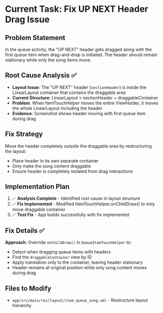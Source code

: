 # Current Task: Fix UP NEXT Header Drag Issue

## Problem Statement
In the queue activity, the "UP NEXT" header gets dragged along with the first queue item when drag-and-drop is initiated. The header should remain stationary while only the song items move.

## Root Cause Analysis ✅
- **Layout Issue**: The "UP NEXT" header (`sectionHeader`) is inside the LinearLayout container that contains the draggable area
- **Current Structure**: LinearLayout > sectionHeader + draggableContainer 
- **Problem**: When ItemTouchHelper moves the entire ViewHolder, it moves the whole LinearLayout including the header
- **Evidence**: Screenshot shows header moving with first queue item during drag

## Fix Strategy
Move the header completely outside the draggable area by restructuring the layout:
- Place header in its own separate container 
- Only make the song content draggable
- Ensure header is completely isolated from drag interactions

## Implementation Plan
1. ✅ **Analysis Complete** - Identified root cause in layout structure
2. ✅ **Fix Implemented** - Modified ItemTouchHelper.onChildDraw() to only move draggable container
3. ✅ **Test Fix** - App builds successfully with fix implemented

## Fix Details ✅
**Approach**: Override `onChildDraw()` in `QueueItemTouchHelper` to:
- Detect when dragging queue items with headers
- Find the `draggableContainer` view by ID 
- Apply translation only to the container, leaving header stationary
- Header remains at original position while only song content moves during drag

## Files to Modify
- `app/src/main/res/layout/item_queue_song.xml` - Restructure layout hierarchy